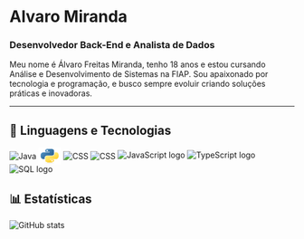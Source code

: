 # Alvaro Miranda

### Desenvolvedor Back-End e Analista de Dados

Meu nome é Álvaro Freitas Miranda, tenho 18 anos e estou cursando Análise e Desenvolvimento de Sistemas na FIAP.
Sou apaixonado por tecnologia e programação, e busco sempre evoluir criando soluções práticas e inovadoras.

---

## 🤖 Linguagens e Tecnologias
 <div style="flex-basis: 48%;">
    <img align="center" alt="Java" height="35" width="40"src="https://cdn.jsdelivr.net/gh/devicons/devicon@latest/icons/java/java-original.svg">
    <img align="center" alt="Python" height="30" width="40" src="https://raw.githubusercontent.com/devicons/devicon/master/icons/python/python-original.svg">
    <img align="center" alt="CSS" height="30" width="40" src="https://cdn.jsdelivr.net/gh/devicons/devicon@latest/icons/sqldeveloper/sqldeveloper-original.svg" />
    <img align="center" alt="CSS" height="30" width="40" src="https://raw.githubusercontent.com/reactjs/reactjs.org/main/src/icons/logo.svg" alt="React logo" width="64" />
    <img src="https://upload.wikimedia.org/wikipedia/commons/9/99/Unofficial_JavaScript_logo_2.svg" alt="JavaScript logo" width="64" />
    <img src="https://raw.githubusercontent.com/microsoft/TypeScript-Website/f407e1ae19e5e990d9901ac8064a32a8cc60edf0/packages/typescriptlang-org/static/branding/ts-logo-512.svg" alt="TypeScript logo" width="64" />
    <img src="https://upload.wikimedia.org/wikipedia/commons/1/1b/Sql_data_base_with_logo.svg" alt="SQL logo" width="64" />
 </div>



## 📊 Estatísticas
![GitHub stats](https://github-readme-stats.vercel.app/api?username=alvinhooo&show_icons=true&theme=dark)

